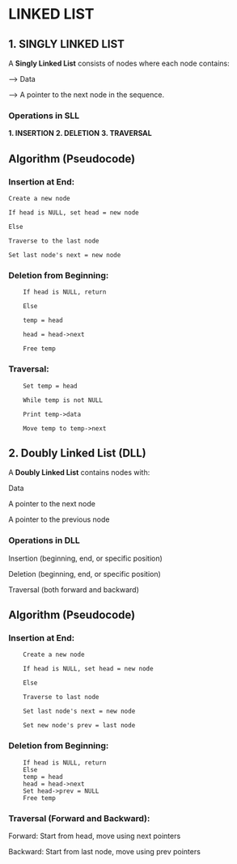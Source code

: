 # **LINKED LIST**

## **1. SINGLY LINKED LIST**

A **Singly Linked List** consists of nodes where each node contains:

--> Data

--> A pointer to the next node in the sequence.

### **Operations in SLL**

**1. INSERTION**
**2. DELETION**
**3. TRAVERSAL**

## **Algorithm (Pseudocode)**

### **Insertion at End:**
    Create a new node

    If head is NULL, set head = new node

    Else

    Traverse to the last node

    Set last node's next = new node


### **Deletion from Beginning:**

        If head is NULL, return

        Else

        temp = head

        head = head->next

        Free temp

### **Traversal:**

        Set temp = head

        While temp is not NULL

        Print temp->data

        Move temp to temp->next


## **2. Doubly Linked List (DLL)**

A **Doubly Linked List** contains nodes with:

Data

A pointer to the next node

A pointer to the previous node

### **Operations in DLL**

Insertion (beginning, end, or specific position)

Deletion (beginning, end, or specific position)

Traversal (both forward and backward)

## **Algorithm (Pseudocode)**

### **Insertion at End:**

        Create a new node

        If head is NULL, set head = new node

        Else

        Traverse to last node

        Set last node's next = new node
        
        Set new node's prev = last node

### **Deletion from Beginning:**

        If head is NULL, return
        Else
        temp = head
        head = head->next
        Set head->prev = NULL
        Free temp
### **Traversal (Forward and Backward):**

Forward: Start from head, move using next pointers

Backward: Start from last node, move using prev pointers
